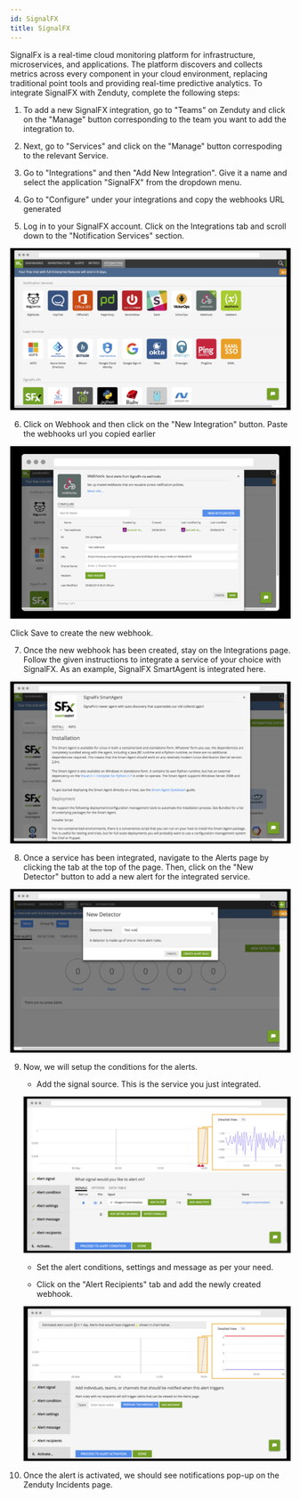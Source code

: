 ```yaml
---
id: SignalFX
title: SignalFX
---
```

SignalFx is a real-time cloud monitoring platform for infrastructure, microservices, and applications. The platform discovers and collects metrics across every component in your cloud environment, replacing traditional point tools and providing real-time predictive analytics. To integrate SignalFX with Zenduty, complete the following steps:

1. To add a new SignalFX integration, go to "Teams" on Zenduty and click on the "Manage" button corresponding to the team you want to add the integration to.

2. Next, go to "Services" and click on the "Manage" button correspoding to the relevant Service.

3. Go to "Integrations" and then "Add New Integration". Give it a name and select the application "SignalFX" from the dropdown menu.

4. Go to "Configure" under your integrations and copy the webhooks URL generated

5. Log in to your SignalFX account. Click on the Integrations tab and scroll down to the "Notification Services" section.

![](/img/Integrations/SignalFX/1.png)

6. Click on Webhook and then click on the "New Integration" button. Paste the webhooks url you copied earlier

![](/img/Integrations/SignalFX/2.png)

Click Save to create the new webhook.

7. Once the new webhook has been created, stay on the Integrations page. Follow the given instructions to integrate a service of your choice with SignalFX.
As an example, SignalFX SmartAgent is integrated here. 

![](/img/Integrations/SignalFX/3.png)

8. Once a service has been integrated, navigate to the Alerts page by clicking the tab at the top of the page. Then, click on the "New Detector" button to add a new alert for the integrated service.

![](/img/Integrations/SignalFX/4.png)

9. Now, we will setup the conditions for the alerts.

	* Add the signal source. This is the service you just integrated.

	![](/img/Integrations/SignalFX/5.png)

	* Set the alert conditions, settings and message as per your need. 

	* Click on the "Alert Recipients" tab and add the newly created webhook.

	![](/img/Integrations/SignalFX/6.png)

10. Once the alert is activated, we should see notifications pop-up on the Zenduty Incidents page.